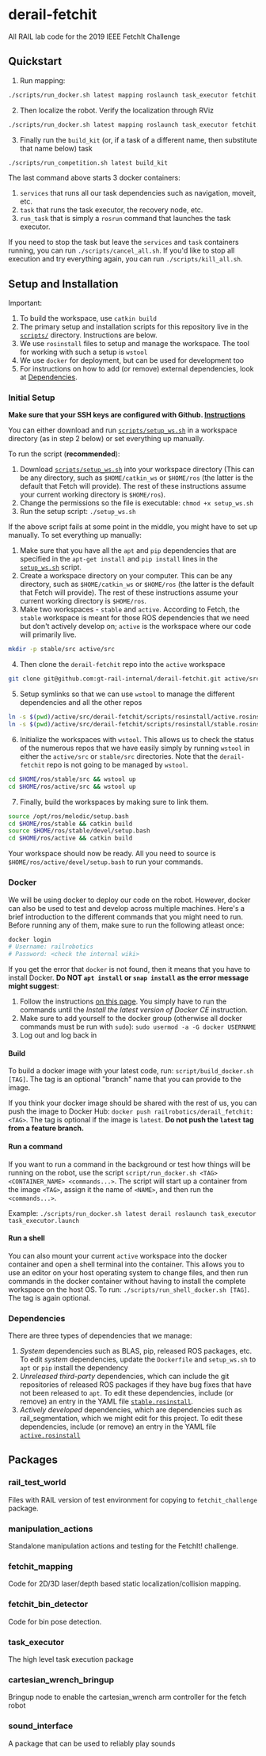 # derail-fetchit
All RAIL lab code for the 2019 IEEE FetchIt Challenge

## Quickstart

1. Run mapping:
```bash
./scripts/run_docker.sh latest mapping roslaunch task_executor fetchit.launch mapping:=true
```
2. Then localize the robot. Verify the localization through RViz
```bash
./scripts/run_docker.sh latest mapping roslaunch task_executor fetchit.launch navigation:=true
```
3. Finally run the `build_kit` (or, if a task of a different name, then substitute that name below) task
```bash
./scripts/run_competition.sh latest build_kit
```

The last command above starts 3 docker containers:

1. `services` that runs all our task dependencies such as navigation, moveit, etc.
1. `task` that runs the task executor, the recovery node, etc.
1. `run_task` that is simply a `rosrun` command that launches the task executor.

If you need to stop the task but leave the `services` and `task` containers running, you can run `./scripts/cancel_all.sh`. If you'd like to stop all execution and try everything again, you can run `./scripts/kill_all.sh`.


## Setup and Installation

Important:

1. To build the workspace, use `catkin build`
1. The primary setup and installation scripts for this repository live in the [`scripts/`](scripts/) directory. Instructions are below.
1. We use `rosinstall` files to setup and manage the workspace. The tool for working with such a setup is `wstool`
1. We use `docker` for deployment, but can be used for development too
1. For instructions on how to add (or remove) external dependencies, look at [Dependencies](#dependencies).


### Initial Setup

**Make sure that your SSH keys are configured with Github. [Instructions](https://help.github.com/en/articles/generating-a-new-ssh-key-and-adding-it-to-the-ssh-agent)**

You can either download and run [`scripts/setup_ws.sh`](scripts/setup_ws.sh) in a workspace directory (as in step 2 below) or set everything up manually.

To run the script (**recommended**):
1. Download [`scripts/setup_ws.sh`](scripts/setup_ws.sh) into your workspace directory (This can be any directory, such as `$HOME/catkin_ws` or `$HOME/ros` (the latter is the default that Fetch will provide). The rest of these instructions assume your current working directory is `$HOME/ros`).
2. Change the permissions so the file is executable: `chmod +x setup_ws.sh`
3. Run the setup script: `./setup_ws.sh`

If the above script fails at some point in the middle, you might have to set up manually. To set everything up manually:
1. Make sure that you have all the `apt` and `pip` dependencies that are specified in the `apt-get install` and `pip install` lines in the [`setup_ws.sh`](scripts/setup_ws.sh) script.
2. Create a workspace directory on your computer. This can be any directory, such as `$HOME/catkin_ws` or `$HOME/ros` (the latter is the default that Fetch will provide). The rest of these instructions assume your current working directory is `$HOME/ros`.
3. Make two workspaces - `stable` and `active`. According to Fetch, the `stable` workspace is meant for those ROS dependencies that we need but don't actively develop on; `active` is the workspace where our code will primarily live.
```bash
mkdir -p stable/src active/src
```
4. Then clone the `derail-fetchit` repo into the `active` workspace
```bash
git clone git@github.com:gt-rail-internal/derail-fetchit.git active/src/derail-fetchit
```
5. Setup symlinks so that we can use `wstool` to manage the different dependencies and all the other repos
```bash
ln -s $(pwd)/active/src/derail-fetchit/scripts/rosinstall/active.rosinstall active/src/.rosinstall
ln -s $(pwd)/active/src/derail-fetchit/scripts/rosinstall/stable.rosinstall stable/src/.rosinstall
```
6. Initialize the workspaces with `wstool`. This allows us to check the status of the numerous repos that we have easily simply by running `wstool` in either the `active/src` or `stable/src` directories. Note that the `derail-fetchit` repo is not going to be managed by `wstool`.
```bash
cd $HOME/ros/stable/src && wstool up
cd $HOME/ros/active/src && wstool up
```
7. Finally, build the workspaces by making sure to link them.
```bash
source /opt/ros/melodic/setup.bash
cd $HOME/ros/stable && catkin build
source $HOME/ros/stable/devel/setup.bash
cd $HOME/ros/active && catkin build
```

Your workspace should now be ready. All you need to source is `$HOME/ros/active/devel/setup.bash` to run your commands.

### Docker

We will be using docker to deploy our code on the robot. However, docker can also be used to test and develop across multiple machines. Here's a brief introduction to the different commands that you might need to run. Before running any of them, make sure to run the following atleast once:

```bash
docker login
# Username: railrobotics
# Password: <check the internal wiki>
```

If you get the error that `docker` is not found, then it means that you have to install Docker. **Do NOT `apt install` or `snap install` as the error message might suggest**:

1. Follow the instructions [on this page](https://docs.docker.com/install/linux/docker-ce/ubuntu/). You simply have to run the commands until the *Install the latest version of Docker CE* instruction.
1. Make sure to add yourself to the docker group (otherwise all docker commands must be run with `sudo`): `sudo usermod -a -G docker USERNAME`
1. Log out and log back in


#### Build

To build a docker image with your latest code, run: `script/build_docker.sh [TAG]`. The tag is an optional "branch" name that you can provide to the image.

If you think your docker image should be shared with the rest of us, you can push the image to Docker Hub: `docker push railrobotics/derail_fetchit:<TAG>`. The tag is optional if the image is `latest`. **Do not push the `latest` tag from a feature branch.**

#### Run a command

If you want to run a command in the background or test how things will be running on the robot, use the script `script/run_docker.sh <TAG> <CONTAINER_NAME> <commands...>`. The script will start up a container from the image `<TAG>`, assign it the name of `<NAME>`, and then run the `<commands...>`.

Example: `./scripts/run_docker.sh latest derail roslaunch task_executor task_executor.launch`

#### Run a shell

You can also mount your current `active` workspace into the docker container and open a shell terminal into the container. This allows you to use an editor on your host operating system to change files, and then run commands in the docker container without having to install the complete workspace on the host OS. To run: `./scripts/run_shell_docker.sh [TAG]`. The tag is again optional.


### Dependencies

There are three types of dependencies that we manage:

1. *System* dependencies such as BLAS, pip, released ROS packages, etc. To edit *system* dependencies, update the `Dockerfile` and `setup_ws.sh` to `apt` or `pip` install the dependency
1. *Unreleased third-party* dependencies, which can include the git repositories of released ROS packages if they have bug fixes that have not been released to `apt`. To edit these dependencies, include (or remove) an entry in the YAML file [`stable.rosinstall`](scripts/rosinstall/stable.rosinstall).
1. *Actively developed* dependencies, which are dependencies such as rail_segmentation, which we might edit for this project. To edit these dependencies, include (or remove) an entry in the YAML file [`active.rosinstall`](scripts/rosinstall/active.rosinstall)


## Packages

### rail_test_world
Files with RAIL version of test environment for copying to `fetchit_challenge` package.

### manipulation_actions
Standalone manipulation actions and testing for the FetchIt! challenge.

### fetchit_mapping
Code for 2D/3D laser/depth based static localization/collision mapping.

### fetchit_bin_detector
Code for bin pose detection.

### task_executor
The high level task execution package

### cartesian_wrench_bringup
Bringup node to enable the cartesian_wrench arm controller for the fetch robot

### sound_interface
A package that can be used to reliably play sounds
